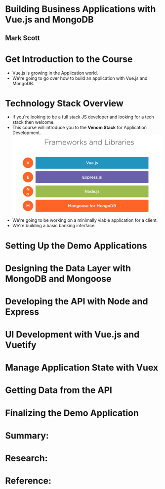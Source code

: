 # Building Business Applications with Vue.js and MongoDB
## Mark Scott

# Get Introduction to the Course
- Vue.js is growing in the Application world.
- We're going to go over how to build an application with Vue.js and MongoDB.


# Technology Stack Overview
- If you're looking to be a full stack JS developer and looking for a tech stack then welcome.
- This course will introduce you to the **Venom Stack** for Application Development.
![Venom Stack](images/venom-stack.png)
- We're going to be working on a minimally viable application for a client.
- We're building a basic banking interface.


# Setting Up the Demo Applications

# Designing the Data Layer with MongoDB and Mongoose

# Developing the API with Node and Express

# UI Development with Vue.js and Vuetify

# Manage Application State with Vuex

# Getting Data from the API

# Finalizing the Demo Application

# Summary:

# Research:

# Reference:
